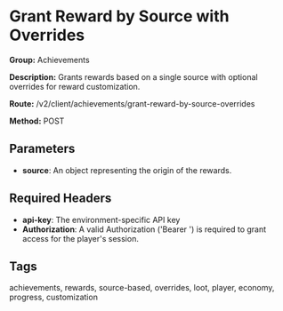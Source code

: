 # Grant Reward by Source with Overrides

**Group:** Achievements

**Description:** Grants rewards based on a single source with optional overrides for reward customization.

**Route:** /v2/client/achievements/grant-reward-by-source-overrides

**Method:** POST

## Parameters

- **source**: An object representing the origin of the rewards.

## Required Headers

- **api-key**: The environment-specific API key
- **Authorization**: A valid Authorization ('Bearer <token>') is required to grant access for the player's session.

## Tags

achievements, rewards, source-based, overrides, loot, player, economy, progress, customization
